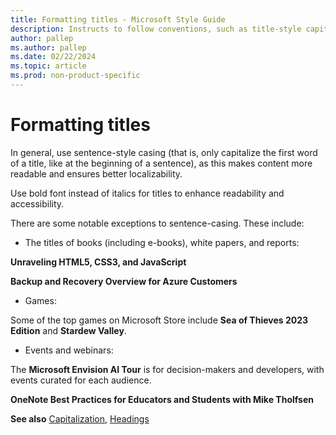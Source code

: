 ```yaml
---
title: Formatting titles - Microsoft Style Guide
description: Instructs to follow conventions, such as title-style capitalization and italics, for formatting titles, like games and books.
author: pallep
ms.author: pallep
ms.date: 02/22/2024
ms.topic: article
ms.prod: non-product-specific
---
```


# Formatting titles

In general, use sentence-style casing (that is, only capitalize the first word of a title, like at the beginning of a sentence), as this makes content more readable and ensures better localizability. 

Use bold font instead of italics for titles to enhance readability and accessibility.  

There are some notable exceptions to sentence-casing. These include: 

+ The titles of books (including e-books), white papers, and reports: 

**Unraveling HTML5, CSS3, and JavaScript**

**Backup and Recovery Overview for Azure Customers**

+ Games: 

Some of the top games on Microsoft Store include **Sea of Thieves 2023 Edition** and **Stardew Valley**. 

+ Events and webinars: 

The **Microsoft Envision AI Tour** is for decision-makers and developers, with events curated for each audience.  

**OneNote Best Practices for Educators and Students with Mike Tholfsen**



**See also** [Capitalization](~/capitalization.md), [Headings](~/scannable-content/headings.md)

